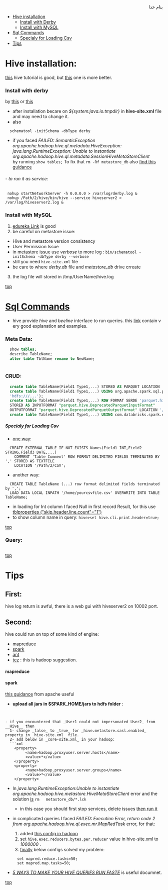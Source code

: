 <div dir="rtl">بنام خدا</div>

- [Hive installation](#hive-installation)
  - [Install with Derby](#install-with-derby)
  - [Install with MySQL](#install-with-mysql)
- [Sql Commands](#sql-commands)
  - [Specialy for Loading Csv](#specialy-for-loading-csv)
- [Tips](#tips)

# Hive installation:
[this](https://www.guru99.com/hive-tutorials.html) hive tutorial is good, but [this](https://www.bmc.com/guides/hadoop-hive.html) one is more better.

### Install with derby
by [this](https://cwiki.apache.org/confluence/display/Hive/HiveDerbyServerMode) or [this](http://thompsonng.blogspot.fr/2017/01/hadoop-installing-hive-with-derby.html)
- after installation becare on _${system:java.io.tmpdir}_ in __hive-site.xml__ file and may need to change it.
- also 
```hive
  schematool -initSchema -dbType derby
```
- if you faced _FAILED: SemanticException org.apache.hadoop.hive.ql.metadata.HiveException: \
    java.lang.RuntimeException: Unable to instantiate org.apache.hadoop.hive.ql.metadata.SessionHiveMetaStoreClient_ \
    by running `show tables;` To fix that `rm -Rf metastore_db` also [find this guidance](https://stackoverflow.com/questions/43947930/unable-to-initialize-hive-with-derby-from-brew-install)
###### - to run it as service:
 ```vala
  nohup startNetworkServer -h 0.0.0.0 > /var/log/derby.log & 
  nohup /Path/2/hive/bin/hive --service hiveserver2 > /var/log/hiveserver2.log &
```

### Install with MySQL
1. [edureka Link](https://www.edureka.co/blog/apache-hive-installation-on-ubuntu) is good
2. be careful on metastore issue:
  - Hive and metastore version consistency
  - User Permission Issue
  - in metastore issue use _verbose_ to more log : `bin/schematool -initSchema -dbType derby --verbose`
  - still you need `hive-site.xml` file
  - be care to where _derby.db_ file and _metastore\_db_ drive crreate
3. the log file will stored in /tmp/UserName/hive.log

[top](#top)

# [Sql Commands](http://blog.einext.com/apache-spark/launching-thrift-server-on-spark-sql)
- hive provide _hive_ and _beeline_ interface to run queries. this [link](https://www.bmc.com/blogs/apache-hive-beeline-client-import-csv-file-into-hive/) contain v ery good explanation and examples.
### Meta Data:
```sql
  show tables;
  describe TableName;
  alter table TblName rename to NewName;
  
```
### CRUD:
```sql
  create table TableName(Field1 Type1,...) STORED AS PARQUET LOCATION 'hdfs:///Path/On/Hdfs';
  create table TableName(Field1 Type1,...) USING org.apache.spark.sql.parquet OPTIONS (path
  'hdfs:///...');
  create table TableName(Field1 Type1,...) ROW FORMAT SERDE 'parquet.hive.serde.ParquetHiveSerDe' 
  STORED AS INPUTFORMAT "parquet.hive.DeprecatedParquetInputFormat" 
  OUTPUTFORMAT "parquet.hive.DeprecatedParquetOutputFormat" LOCATION '/';
  create table TableName(Field1 Type1,...) USING com.databricks.spark.csv OPTIONS (path 'hdfs:///...');
```
##### Specialy for Loading Csv
- [one way](http://www.informit.com/articles/article.aspx?p=2756471&seqNum=4):
```vala
  CREATE EXTERNAL TABLE IF NOT EXISTS Names(Field1 INT,Field2 STRING,Field3 DATE,...)
    COMMENT 'Table Comment' ROW FORMAT DELIMITED FIELDS TERMINATED BY ',' STORED AS TEXTFILE
    LOCATION '/Path/2/CSV';
```
- another way:
```vala
  CREATE TABLE TableName (...) row format delimited fields terminated by ',';
  LOAD DATA LOCAL INPATH '/home/yourcsvfile.csv' OVERWRITE INTO TABLE TableName;
```
  - in loading for Int column I faced Null in first record Result, for this use [tblproperties ("skip.header.line.count"="1")](https://stackoverflow.com/questions/43631472/how-i-avoid-the-null-in-the-first-field-name-of-hive-table)
  - to show column name in query: `hive>set hive.cli.print.header=true;`
  

[top](#top)


### Query:
```sql

```

[top](#top)

# Tips
## First: 
hive log return is awful, there is a web gui with hiveserver2 on 10002 port.
## Second:
hive could run on top of some kind of engine:
  - [mapreduce](#mapreduce)
  - [spark](#spark)
  - [ant](#ant)
  - [tez](#tez) : this is hadoop suggestion.
#### mapreduce

#### spark
[this guidance](https://cwiki.apache.org/confluence/display/Hive/Hive+on+Spark%3A+Getting+Started) from apache useful
- __upload all jars in $SPARK_HOME/jars to hdfs folder__ :
```hdfs
  
  
- if you encountered that _User1 could not impersonated User2_ from __Hive__ then
  1- change _false_ to _true_ for _hive.metastore.sasl.enabled_ property in _hive-site.xml_ file.
  2- add below in _core-site.xml_ in your hadoop:
  ```xml
    <property>
         <name>hadoop.proxyuser.server.hosts</name> 
         <value>*</value> 
    </property> 
    <property>
         <name>hadoop.proxyuser.server.groups</name>
         <value>*</value>
    </property>
  ```
- In _java.lang.RuntimeException:Unable to instantiate org.apache.hadoop.hive.metastore.HiveMetaStoreClient_ error and the solution [is](https://stackoverflow.com/questions/22711364/java-lang-runtimeexceptionunable-to-instantiate-org-apache-hadoop-hive-metastor) `rm   metastore_db/*.lck`
  - in this case you should first stop services, delete issues [then run it](#--to-run-it-as-service)
- in complicated queries I faced _FAILED: Execution Error, return code 2 from org.apache.hadoop.hive.ql.exec.mr.MapRedTask_ error, for that:
  1. added [this config in hadoop](https://github.com/vhp1360/NoSQLandSQL/blob/master/Hadoop/hdfs.md#1-mapred-sitexml)
  2. set `hive.exec.reducers.bytes.per.reducer` value in hive-site.xml to _1000000_ .
  3. [finally](https://stackoverflow.com/questions/8762064/hive-unable-to-manually-set-number-of-reducers) below configs solved my problem:
  ```vala
    set mapred.reduce.tasks=50;
    set mapred.map.tasks=50;
  ```
  
- [_5 WAYS TO MAKE YOUR HIVE QUERIES RUN FASTE_](https://hortonworks.com/blog/5-ways-make-hive-queries-run-faster/) is useful documnet.

[top](#top)

